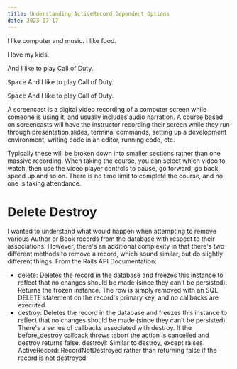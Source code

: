 ```yaml
---
title: Understanding ActiveRecord Dependent Options
date: 2023-07-17
---
```


I like computer and music. I like food.

I love my kids.

And I like to play Call of Duty.

<kbd class="markdown-kbd">Space</kbd> And I like to play Call of Duty.

<kbd class="markdown-kbd">Space</kbd> And I like to play Call of Duty.


A screencast is a digital video recording of a computer screen while someone is using it, and usually includes audio narration. A course based on screencasts will have the instructor recording their screen while they run through presentation slides, terminal commands, setting up a development environment, writing code in an editor, running code, etc.

Typically these will be broken down into smaller sections rather than one massive recording. When taking the course, you can select which video to watch, then use the video player controls to pause, go forward, go back, speed up and so on. There is no time limit to complete the course, and no one is taking attendance.

# Delete Destroy

I wanted to understand what would happen when attempting to remove various Author or Book records from the database with respect to their associations. However, there's an additional complexity in that there's two different methods to remove a record, which sound similar, but do slightly different things. From the Rails API Documentation:

* delete: Deletes the record in the database and freezes this instance to reflect that no changes should be made (since they can't be persisted). Returns the frozen instance. The row is simply removed with an SQL DELETE statement on the record's primary key, and no callbacks are executed.
* destroy: Deletes the record in the database and freezes this instance to reflect that no changes should be made (since they can't be persisted). There's a series of callbacks associated with destroy. If the before_destroy callback throws :abort the action is cancelled and destroy returns false.
destroy!: Similar to destroy, except raises ActiveRecord::RecordNotDestroyed rather than returning false if the record is not destroyed.

